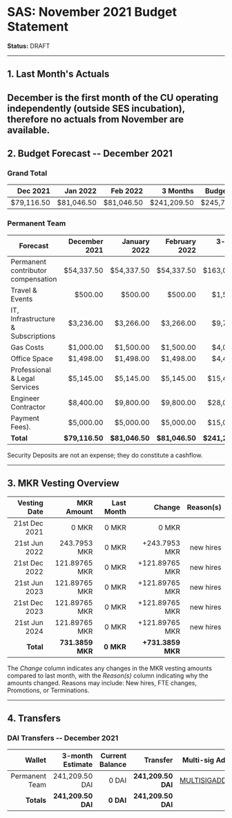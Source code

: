 # SAS: November 2021 Budget Statement

**Status:** DRAFT

---
## 1. Last Month's Actuals

December is the first month of the CU operating independently (outside SES incubation), therefore no actuals from November are available.
---

## 2. Budget Forecast -- December 2021

### Grand Total

|  Dec 2021  |  Jan 2022  |  Feb 2022  |    3 Months    |   Budget Cap   |
| ----------:| ----------:| ----------:| --------------:| --------------:|
|  $79,116.50|  $81,046.50|  $81,046.50|     $241,209.50|     $245,737.50|

### Permanent Team

| Forecast                                            | December 2021 | January 2022 | February 2022 | 3-month Total |
|-----------------------------------------------------|--------------:|-------------:|--------------:|--------------:|
| Permanent contributor compensation                  |     $54,337.50|    $54,337.50|     $54,337.50|    $163,012.50|
| Travel & Events                                     |        $500.00|       $500.00|        $500.00|      $1,500.00|
| IT, Infrastructure & Subscriptions                  |      $3,236.00|     $3,266.00|      $3,266.00|      $9,768.00|
| Gas Costs                                           |      $1,000.00|     $1,500.00|      $1,500.00|      $4,000.00|
| Office Space                                        |      $1,498.00|     $1,498.00|      $1,498.00|      $4,494.00|
| Professional & Legal Services                       |      $5,145.00|     $5,145.00|      $5,145.00|     $15,435.00|
| Engineer Contractor                                 |      $8,400.00|     $9,800.00|      $9,800.00|     $28,000.00|
| Payment Fees).                                      |      $5,000.00|     $5,000.00|      $5,000.00|     $15,000.00|
| **Total**                                           | **$79,116.50**|**$81,046.50**| **$81,046.50**|**$241,209.50**|

Security Deposits are not an expense; they do constitute a cashflow.

---

## 3. MKR Vesting Overview

 
|  Vesting Date         |       MKR Amount | Last Month |        Change |      Reason(s) |
|----------------------:|-----------------:|-----------:|--------------:|---------------:|
|  21st Dec 2021        |       0 MKR      |      0 MKR |   0 MKR       |          |
|  21st Jun 2022        |      243.7953 MKR |      0 MKR |   +243.7953 MKR |      new hires  |
|  21st Dec 2022        |       121.89765 MKR |      0 MKR |   +121.89765 MKR |   new hires |
|  21st Jun 2023        |       121.89765 MKR |      0 MKR |   +121.89765 MKR |      new hires |
|  21st Dec 2023        |       121.89765 MKR |      0 MKR |   +121.89765 MKR |      new hires |
|  21st Jun 2024        |       121.89765 MKR |      0 MKR |   +121.89765 MKR |      new hires |
|  **Total**            | **731.3859 MKR** |  **0 MKR** | **+731.3859 MKR** |                |

The *Change* column indicates any changes in the MKR vesting amounts compared to last month, with the *Reason(s)* column indicating why the amounts changed. Reasons may include: New hires, FTE changes, Promotions, or Terminations.

---

## 4. Transfers

### DAI Transfers -- December 2021

|             Wallet | 3-month Estimate | Current Balance |         Transfer |                          Multi-sig Address |
|-------------------:|-----------------:|----------------:|-----------------:|-------------------------------------------:|
|     Permanent Team |      241,209.50 DAI |           0 DAI | **241,209.50 DAI** | [MULTISIGADDRESS](LINK) |
|     **Totals**     |  **241,209.50 DAI** |       **0 DAI** | **241,209.50 DAI** |                                            |
